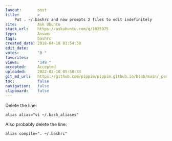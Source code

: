 ```yaml
---
layout:       post
title:        >
    Put . ~/.bashrc and now prompts 2 files to edit indefinitely
site:         Ask Ubuntu
stack_url:    https://askubuntu.com/q/1025975
type:         Answer
tags:         bashrc
created_date: 2018-04-18 01:54:38
edit_date:    
votes:        "0 "
favorites:    
views:        "149 "
accepted:     Accepted
uploaded:     2022-02-10 05:58:33
git_md_url:   https://github.com/pippim/pippim.github.io/blob/main/_posts/2018/2018-04-18-Put-.-~_.bashrc-and-now-prompts-2-files-to-edit-indefinitely.md
toc:          false
navigation:   false
clipboard:    false
---
```


Delete the line:

``` 
alias alias="vi ~/.bash_aliases"
```

Also probably delete the line:

``` 
alias compile=". ~/.bashrc"
```
